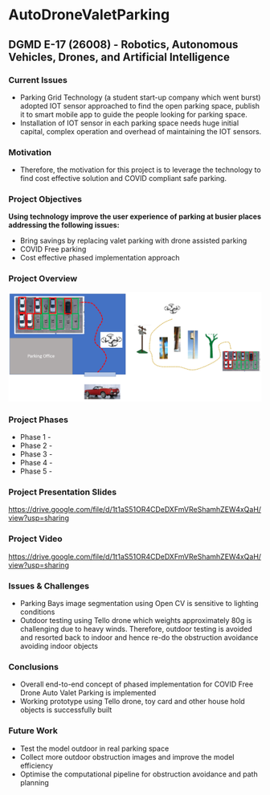 # AutoDroneValetParking
## DGMD E-17 (26008) - Robotics, Autonomous Vehicles, Drones, and Artificial Intelligence


### Current Issues

* Parking Grid Technology (a student start-up company which went burst) adopted IOT sensor approached to find the open parking space, publish it to smart mobile app to guide the people looking for parking space.
* Installation of IOT sensor in each parking space needs huge initial capital, complex operation and overhead of maintaining the IOT sensors.



### Motivation

* Therefore, the motivation for this project is to leverage the technology to find cost effective solution and COVID compliant safe parking.



### Project Objectives

**Using technology improve the user experience of parking at busier places addressing the following issues:**

* Bring savings by replacing valet parking with drone assisted parking
* COVID Free parking
* Cost effective phased implementation approach




### Project Overview

![Project Overview](/images/overview.PNG)

### Project Phases

* Phase 1 - 
* Phase 2 - 
* Phase 3 - 
* Phase 4 - 
* Phase 5 - 

### Project Presentation Slides

https://drive.google.com/file/d/1t1aS51OR4CDeDXFmVReShamhZEW4xQaH/view?usp=sharing


### Project Video

https://drive.google.com/file/d/1t1aS51OR4CDeDXFmVReShamhZEW4xQaH/view?usp=sharing

### Issues & Challenges
* Parking Bays image segmentation using Open CV is sensitive to lighting conditions
* Outdoor testing using Tello drone which weights approximately 80g is challenging due to heavy winds. Therefore, outdoor testing is avoided and resorted back to indoor and hence re-do the obstruction avoidance avoiding indoor objects



### Conclusions
* Overall end-to-end concept of phased implementation for COVID Free Drone Auto Valet Parking is implemented
* Working prototype using Tello drone, toy card and other house hold objects is successfully built



### Future Work

* Test the model outdoor in real parking space
* Collect more outdoor obstruction images and improve the model efficiency
* Optimise the computational pipeline for obstruction avoidance and path planning


